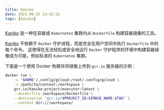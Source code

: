 ```yaml
---
title: Kaniko
date: 2021-09-25 14:42:52
tags: [kaniko]
---
```


[Kaniko][] 是一种在容器或 `Kubernetes` 集群内从 `Dockerfile` 构建容器镜像的工具。

[Kaniko][] 不依赖于 `Docker` 守护进程，而是完全在用户空间中执行 `Dockerfile` 中的每个命令。
这使得在无法轻松或安全地运行 `Docker` 守护程序的环境中构建容器镜像成为可能，例如标准的 `Kubernetes` 集群。

[Kaniko]: https://github.com/GoogleContainerTools/kaniko

下面是一个使用 Docker 构建并将镜像上传到 `gcr.io` 服务器的示例：

```bash
docker run \
    -v "$HOME"/.config/gcloud:/root/.config/gcloud \
    -v /path/to/context:/workspace \
    gcr.io/kaniko-project/executor:latest \
    --dockerfile /workspace/Dockerfile \
    --destination "gcr.io/$PROJECT_ID/$IMAGE_NAME:$TAG" \
    --context dir:///workspace/
```
